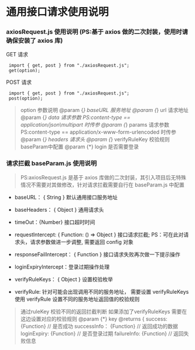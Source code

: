 # 通用接口请求使用说明

### axiosRequest.js 使用说明 (PS:基于 axios 做的二次封装，使用时请确保安装了 axios 库)

GET 请求
```
 import { get, post } from "./axiosRequest.js";
 get(option);
```

POST 请求
```
 import { get, post } from "./axiosRequest.js";
 post(option);
```

> option 参数说明
  @param {*} baseURL 服务地址
  @param {*} url 请求地址
  @param {*} data 请求参数 PS:content-type == application/json\multipart 时传参
  @param {*} params 请求参数 PS:content-type == application/x-www-form-urlencoded 时传参
  @param {*} headers 请求头
  @param {*} verifyRuleKey 校验规则 baseParam中配置
  @param {*} login 是否需要登录

### 请求拦截 baseParam.js 使用说明

> PS:axiosRequest.js 是基于 axios 库做的二次封装，其引入项目后无特殊情况不需要对其做修改，针对请求拦截需要自行在 baseParam.js 中配置

- baseURL： { String } 默认通用接口服务地址

- baseHeaders： { Object } 通用请求头

- timeOut：{Number} 接口超时时间

- requestIntercept: { Function: () => Object } 接口请求拦截; PS：可在此对请求头，请求参数做进一步调整, 需要返回 config 对象

- responseFailIntercept： { Function } 接口请求失败再次做一下提示操作

- loginExpiryIntercept：登录过期操作处理

- verifyRuleKeys： { Object } 设置校验枚举

- verifyRule: 针对可能会出现调用不同的服务地址， 需要设置 verifyRuleKeys 使用 verifyRule 设置不同的服务地址返回值的校验规则

> 通过ruleKey 校验不同的返回拦截判断
  如果添加了verifyRuleKeys 需要在这边设置对应的校验规则
  @param {*} key
  @returns {
    success: {Function} // 是否成功
    successInfo： {Function} // 返回成功的数据
    loginExpiry: {Function} // 是否登录过期
    failureInfo: {Function} // 返回失败信息
